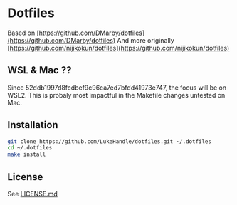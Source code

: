 # Dotfiles

Based on [https://github.com/DMarby/dotfiles](https://github.com/DMarby/dotfiles)
And more originally [https://github.com/nijikokun/dotfiles](https://github.com/nijikokun/dotfiles)


## WSL & Mac ??

Since 52ddb1997d8fcdbef9c96ca7ed7bfdd41973e747, the focus will be on WSL2. This is probaly most impactful in the Makefile changes untested on Mac.

## Installation

```bash
git clone https://github.com/LukeHandle/dotfiles.git ~/.dotfiles
cd ~/.dotfiles
make install
```

## License
See [LICENSE.md](LICENSE.md)
